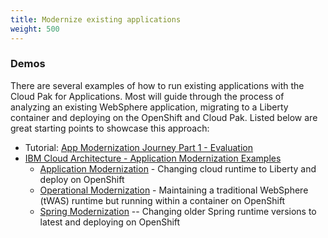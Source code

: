 ```yaml
---
title: Modernize existing applications
weight: 500
---
```


### Demos
There are several examples of how to run existing applications with the Cloud Pak for Applications.   Most will guide through the process of analyzing an existing WebSphere application, migrating to a Liberty container and deploying on the OpenShift and Cloud Pak.   Listed below are great starting points to showcase this approach:

* Tutorial: [App Modernization Journey Part 1 - Evaluation](https://www.ibm.com/cloud/garage/dte/tutorial/cloud-enabled-use-case-app-modernization-journey-part-1)
* [IBM Cloud Architecture - Application Modernization Examples](https://github.com/ibm-cloud-architecture/cloudpak-for-applications)
    - [Application Modernization](https://github.com/ibm-cloud-architecture/cloudpak-for-applications/tree/liberty) - Changing cloud runtime to Liberty and deploy on OpenShift
    - [Operational Modernization](https://github.com/ibm-cloud-architecture/cloudpak-for-applications/tree/was90) - Maintaining a traditional WebSphere (tWAS) runtime but running within a container on OpenShift
    - [Spring Modernization](https://github.com/ibm-cloud-architecture/cloudpak-for-applications/tree/spring)  -- Changing older Spring runtime versions to latest and deploying on OpenShift
